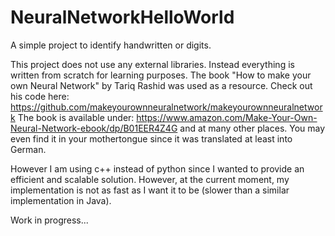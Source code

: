 # NeuralNetworkHelloWorld
A simple project to identify handwritten or digits.

This project does not use any external libraries. Instead everything is written from scratch for learning purposes.
The book "How to make your own Neural Network" by Tariq Rashid was used as a resource.
Check out his code here: https://github.com/makeyourownneuralnetwork/makeyourownneuralnetwork
The book is available under: https://www.amazon.com/Make-Your-Own-Neural-Network-ebook/dp/B01EER4Z4G and at many other places. You may even find it in your mothertongue since it was translated at least into German.

However I am using c++ instead of python since I wanted to provide an efficient and scalable solution. However, at the current moment, my implementation is not as fast as I want it to be (slower than a similar implementation in Java).

Work in progress...
